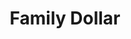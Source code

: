 ---
title: "Family Dollar"
url: /elizabeth/family-dollar-east-jersey-street/
shop: variety store
---